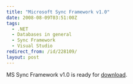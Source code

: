 ```yaml
---
title: "Microsoft Sync Framework v1.0"
date: 2008-08-09T03:51:00Z
tags:
  - .NET
  - Databases in general
  - Sync Framework
  - Visual Studio
redirect_from: /id/228109/
layout: post
---
```

MS Sync Framework v1.0 is ready for [download][1].

[1]: http://www.microsoft.com/downloads/details.aspx?FamilyID=C88BA2D1-CEF3-4149-B301-9B056E7FB1E6&displaylang=en